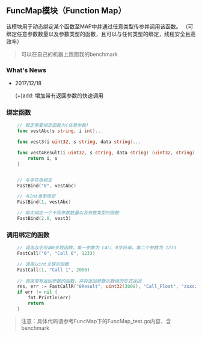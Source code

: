 ## FuncMap模块（Function Map）


该模块用于动态绑定某个函数至MAP中并通过任意类型传参并调用该函数。
（可绑定任意参数数量以及参数类型的函数，且可以与任何类型的绑定，线程安全且高效率）

> 可以在自己的机器上跑跑我的benchmark

### What's News

* 2017/12/18

    (+)add: 增加带有返回参数的快速调用

### 绑定函数

```go
	// 假定需要绑定函数为(任意参数)
	func vestAbc(s string, i int)...

	func vest3(i uint32, s string, data string)...

	func vest4Result(i uint32, s string, data string) (uint32, string) {
		return i, s
	}
```

```go

	// 与字符串绑定
	FastBind("0", vestAbc)

	// 与Int类型绑定
	FastBind(1, vestAbc)

	// 再次绑定一个不同参数数量以及参数类型的函数
	FastBind(2.0, vest3)
```

### 调用绑定的函数

```go
	// 调用与字符串0关联函数，第一参数为 CALL 0字符串，第二个参数为 1233
	FastCall("0", "Call 0", 1233)

	// 调用以int关联的函数
	FastCall(1, "Call 1", 2000)
	
	// 调用带有返回参数的函数，并将返回参数以数组的形式返回
	res, err := FastCallR("0Result", uint32(3000), "Call_Float", "zxxczxcxc")
	if err != nil {
		fmt.Println(err)
		return
	}
```

> 注意：具体代码请参考FuncMap下的FuncMap_test.go内容，含benchmark